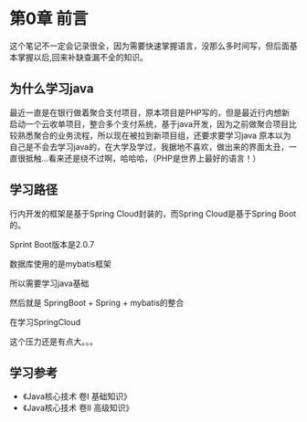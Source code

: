 # 第0章 前言

这个笔记不一定会记录很全，因为需要快速掌握语言，没那么多时间写，但后面基本掌握以后,回来补缺查漏不全的知识。

## 为什么学习java

最近一直是在银行做着聚合支付项目，原本项目是PHP写的，但是最近行内想新启动一个云收单项目，整合多个支付系统，基于java开发，因为之前做聚合项目比较熟悉聚合的业务流程，所以现在被拉到新项目组，还要求要学习java
原本以为自己是不会去学习java的，在大学及学过，我据地不喜欢，做出来的界面太丑，一直很抵触...看来还是绕不过啊，哈哈哈，（PHP是世界上最好的语言！）

## 学习路径

行内开发的框架是基于Spring Cloud封装的，而Spring Cloud是基于Spring Boot的。

Sprint Boot版本是2.0.7

数据库使用的是mybatis框架

所以需要学习java基础

然后就是 SpringBoot + Spring + mybatis的整合

在学习SpringCloud

这个压力还是有点大。。。

## 学习参考

- 《Java核心技术 卷I 基础知识》
- 《Java核心技术 卷II 高级知识》